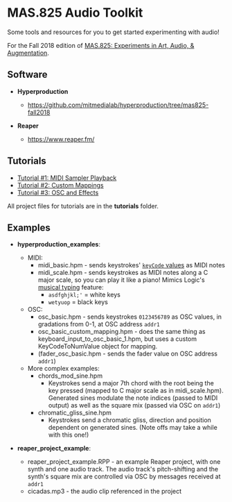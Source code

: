 MAS.825 Audio Toolkit
====

Some tools and resources for you to get started experimenting with audio!

For the Fall 2018 edition of [MAS.825: Experiments in Art, Audio, & Augmentation](http://eaaa.media.mit.edu/).

## Software
- **Hyperproduction**
    - https://github.com/mitmedialab/hyperproduction/tree/mas825-fall2018

- **Reaper**
    - https://www.reaper.fm/

## Tutorials
- [Tutorial #1: MIDI Sampler Playback](https://youtu.be/xUIrXPZq36A)
- [Tutorial #2: Custom Mappings](https://youtu.be/s5hwyzc1cLc)
- [Tutorial #3: OSC and Effects](https://youtu.be/ihvEiKCY6PY)

All project files for tutorials are in the **tutorials** folder.

## Examples
- **hyperproduction_examples**:
    - MIDI:
        - midi_basic.hpm - sends keystrokes' [`keyCode` values](https://developer.mozilla.org/en-US/docs/Web/API/KeyboardEvent/keyCode) as MIDI notes
        - midi_scale.hpm - sends keystrokes as MIDI notes along a C major scale, so you can play it like a piano! Mimics Logic's [musical typing](https://www.dummies.com/software/logic-pro-x/how-to-record-midi-in-logic-pro-x-with-musical-typing/) feature:
            - `asdfghjkl;'` = white keys
            - `wetyuop` = black keys
    - OSC:
        - osc_basic.hpm - sends keystrokes `0123456789` as OSC values, in gradations from 0-1, at OSC address `addr1`
        - osc_basic_custom_mapping.hpm - does the same thing as keyboard_input_to_osc_basic_1.hpm, but uses a custom KeyCodeToNumValue object for mapping.
        - (fader_osc_basic.hpm - sends the fader value on OSC address `addr1`)
    - More complex examples:
        - chords_mod_sine.hpm
            - Keystrokes send a major 7th chord with the root being the key pressed (mapped to C major scale as in midi_scale.hpm). Generated sines modulate the note indices (passed to MIDI output) as well as the square mix (passed via OSC on `addr1`)
        - chromatic_gliss_sine.hpm
            - Keystrokes send a chromatic gliss, direction and position dependent on generated sines. (Note offs may take a while with this one!)

- **reaper_project_example**:
    - reaper_project_example.RPP - an example Reaper project, with one synth and one audio track. The audio track's pitch-shifting and the synth's square mix are controlled via OSC by messages received at `addr1`
    - cicadas.mp3 - the audio clip referenced in the project